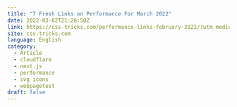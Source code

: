 ```yaml
---
title: "7 Fresh Links on Performance For March 2022"
date: 2022-03-02T21:26:50Z
link: https://css-tricks.com/performance-links-february-2022/?utm_medium=RSS&utm_source=news.12bit.vn
site: css-tricks.com
language: English
category:
  - Article
  - cloudflare
  - next.js
  - performance
  - svg icons
  - webpagetest
draft: false
---
```

